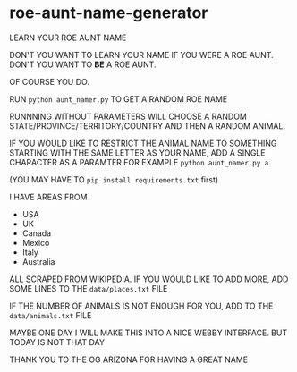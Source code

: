 # roe-aunt-name-generator
LEARN YOUR ROE AUNT NAME

DON'T YOU WANT TO LEARN YOUR NAME IF YOU WERE A ROE AUNT. DON'T YOU WANT TO **BE** A ROE AUNT.

OF COURSE YOU DO.

RUN `python aunt_namer.py` TO GET A RANDOM ROE NAME

RUNNNING WITHOUT PARAMETERS WILL CHOOSE A RANDOM STATE/PROVINCE/TERRITORY/COUNTRY AND THEN A RANDOM ANIMAL.

IF YOU WOULD LIKE TO RESTRICT THE ANIMAL NAME TO SOMETHING STARTING WITH THE SAME LETTER AS YOUR NAME, ADD A SINGLE CHARACTER AS A PARAMTER FOR EXAMPLE `python aunt_namer.py a`

(YOU MAY HAVE TO `pip install requirements.txt` first)

I HAVE AREAS FROM 
- USA
- UK
- Canada
- Mexico
- Italy
- Australia

ALL SCRAPED FROM WIKIPEDIA. IF YOU WOULD LIKE TO ADD MORE, ADD SOME LINES TO THE `data/places.txt` FILE

IF THE NUMBER OF ANIMALS IS NOT ENOUGH FOR YOU, ADD TO THE `data/animals.txt` FILE

MAYBE ONE DAY I WILL MAKE THIS INTO A NICE WEBBY INTERFACE. BUT TODAY IS NOT THAT DAY

THANK YOU TO THE OG ARIZONA FOR HAVING A GREAT NAME
